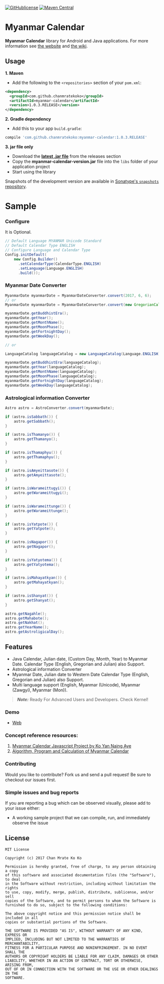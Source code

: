 [![GitHublicense](https://img.shields.io/github/license/mashape/apistatus.svg)](https://github.com/chanmratekoko/mmcalendar/blob/master/LICENSE) [![Maven Central](https://img.shields.io/badge/Maven--Central-1.0.2.RELEASE-blue.svg)](https://search.maven.org/remote_content?g=com.github.chanmratekoko&a=myanmar-calendar&v=LATEST)

# Myanmar Calendar
**Myanmar Calendar** library for Android and Java applications.
For more information see [the website][1] and [the wiki][2].

Usage
-----

**1. Maven**
- Add the following to the `<repositories>` section of your `pom.xml`:

```xml
<dependency>
  <groupId>com.github.chanmratekoko</groupId>
  <artifactId>myanmar-calendar</artifactId>
  <version>1.0.3.RELEASE</version>
</dependency>
```

**2. Gradle dependency**
  -  Add this to your app `build.gradle`:

```gradle
compile 'com.github.chanmratekoko:myanmar-calendar:1.0.3.RELEASE'
```

**3. jar file only**
- Download the [**latest .jar file**][3] from the
releases section
- Copy the **myanmar-calendar-version.jar** file into the `libs` folder of your application project
- Start using the library


Snapshots of the development version are available in [Sonatype's `snapshots` repository][snap].


# Sample

### Configure
It is Optional.

```java
// Default Language MYANMAR Unicode Standard
// Default Calendar Type ENGLISH
// Configure Language and Calendar Type
Config.initDefault(
    new Config.Builder()
      .setCalendarType(CalendarType.ENGLISH)
      .setLanguage(Language.ENGLISH)
      .build());
```

### Myanmar Date Converter

```java
MyanmarDate myanmarDate = MyanmarDateConverter.convert(2017, 6, 6);
// or
MyanmarDate myanmarDate = MyanmarDateConverter.convert(new GregorianCalendar());

myanmarDate.getBuddhistEra();
myanmarDate.getYear();
myanmarDate.getMonthName();
myanmarDate.getMoonPhase();
myanmarDate.getFortnightDay();
myanmarDate.getWeekDay();

// or

LanguageCatalog languageCatalog = new LanguageCatalog(Language.ENGLISH);

myanmarDate.getBuddhistEra(languageCatalog);
myanmarDate.getYear(languageCatalog);
myanmarDate.getMonthName(languageCatalog);
myanmarDate.getMoonPhase(languageCatalog);
myanmarDate.getFortnightDay(languageCatalog);
myanmarDate.getWeekDay(languageCatalog);

```

### Astrological information Converter

```java
Astro astro = AstroConverter.convert(myanmarDate);

if (astro.isSabbath()) {
	astro.getSabbath();
}

if (astro.isThamanyo()) {
	astro.getThamanyo();
}

if (astro.isThamaphyu()) {
	astro.getThamaphyu();
}

if (astro.isAmyeittasote()) {
	astro.getAmyeittasote();
}

if (astro.isWarameittugyi()) {
	astro.getWarameittugyi();
}

if (astro.isWarameittunge()) {
	astro.getWarameittunge();
}

if (astro.isYatpote()) {
	astro.getYatpote();
}

if (astro.isNagapor()) {
	astro.getNagapor();
}

if (astro.isYatyotema()) {
	astro.getYatyotema();
}

if (astro.isMahayatkyan()) {
	astro.getMahayatkyan();
}

if (astro.isShanyat()) {
	astro.getShanyat();
}

astro.getNagahle();
astro.getMahabote();
astro.getNakhat();
astro.getYearName();		
astro.getAstroligicalDay();
```

## Features
* Java Calendar, Julian date, (Custom Day, Month, Year) to Myanmar Date. Calendar Type (English, Gregorian and Julian) also Support.
* Astrological information Converter
* Myanmar Date, Julian date to Western Date
Calendar Type (English, Gregorian and Julian) also Support.
* Multi language support (English, Myanmar (Unicode), Myanmar (Zawgyi), Myanmar (Mon)).

> ***Note:*** Ready For Advanced Users and Developers. Check Kernel!

### Demo
- [Web](http://mc1500.com/)

### Concept reference resources:
1. [Myanmar Calendar Javascript Project by Ko Yan Naing Aye](https://github.com/yan9a/mcal)
2. [Algorithm, Program and Calculation of Myanmar Calendar](http://cool-emerald.blogspot.sg/2013/06/algorithm-program-and-calculation-of.html)

### Contributing

Would you like to contribute? Fork us and send a pull request! Be sure to checkout our issues first.

### Simple issues and bug reports

If you are reporting a bug which can be observed visually, please add to your issue either:
* A working sample project that we can compile, run, and immediately observe the issue

## License
```
MIT License

Copyright (c) 2017 Chan Mrate Ko Ko

Permission is hereby granted, free of charge, to any person obtaining a copy
of this software and associated documentation files (the "Software"), to deal
in the Software without restriction, including without limitation the rights
to use, copy, modify, merge, publish, distribute, sublicense, and/or sell
copies of the Software, and to permit persons to whom the Software is
furnished to do so, subject to the following conditions:

The above copyright notice and this permission notice shall be included in all
copies or substantial portions of the Software.

THE SOFTWARE IS PROVIDED "AS IS", WITHOUT WARRANTY OF ANY KIND, EXPRESS OR
IMPLIED, INCLUDING BUT NOT LIMITED TO THE WARRANTIES OF MERCHANTABILITY,
FITNESS FOR A PARTICULAR PURPOSE AND NONINFRINGEMENT. IN NO EVENT SHALL THE
AUTHORS OR COPYRIGHT HOLDERS BE LIABLE FOR ANY CLAIM, DAMAGES OR OTHER
LIABILITY, WHETHER IN AN ACTION OF CONTRACT, TORT OR OTHERWISE, ARISING FROM,
OUT OF OR IN CONNECTION WITH THE SOFTWARE OR THE USE OR OTHER DEALINGS IN THE
SOFTWARE.
```

[1]: https://chanmratekoko.github.io/mmcalendar/
[2]: https://github.com/chanmratekoko/mmcalendar/wiki
[3]: https://search.maven.org/remote_content?g=com.github.chanmratekoko&a=myanmar-calendar&v=LATEST

[snap]: http://maven.aliyun.com/nexus/#nexus-search;quick~myanmar-calendar
